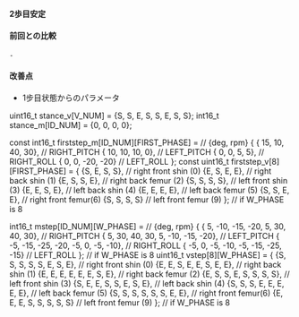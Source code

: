 #### 2歩目安定

<!-- Muscle, Phase| 0 | 1 | 2 | 3 | 4 | 5 | 6 | 7  -->
<!-- ------------- | --- | --- | --- | --- | --- | --- | --- | ---  -->
<!-- \#0 | S | E | E | S | S | S | S | S  -->
<!-- \#1 | S | S | E | E | S | S | S | S  -->
<!-- \#2 | E | E | S | E | E | E | E | E  -->
<!-- \#3 | S | S | S | S | S | E | E | S  -->
<!-- \#4 | S | S | S | S | S | S | E | S  -->
<!-- \#5 | E | E | E | E | E | S | S | E  -->
<!-- \#6 | S | S | E | E | S | S | S | S  -->
<!-- \#7 | S | S | S | S | S | S | E | E  -->

<!-- Moter ID, Phase| 0 | 1 | 2 | 3 | 4 | 5 | 6 | 7  -->
<!-- ------------- | --- | --- | --- | --- | --- | --- | --- | ---  -->
<!-- \#1 | 15 | 0 | 30 | 30 | 0 | -10 | -20 | -10  -->
<!-- \#2 | 15 | 20 | 30 | 0 | 0 | 0 | 30 | 30  -->
<!-- \#3 | 0 | -10 | -10 | 0 | 0 | 0 | -40 | -15  -->
<!-- \#4 | 0 | 10 | -45 | -35 | 0 | -10 | -10 | 10  -->

#### 前回との比較
	- 

#### 改善点
- 1步目状態からのパラメータ


uint16_t stance_v[V_NUM] = {S, S, E, S, S, E, S, S};
int16_t stance_m[ID_NUM] = {0, 0, 0, 0};

const int16_t firststep_m[ID_NUM][FIRST_PHASE] = // {deg, rpm}
  { { 15, 10, 40, 30}, // RIGHT_PITCH
    { 10, 10, 10, 0}, // LEFT_PITCH
    { 0, 0, 5, 5}, // RIGHT_ROLL
    { 0, 0, -20, -20} // LEFT_ROLL
  };
const uint16_t firststep_v[8][FIRST_PHASE] = { {S, E, S, S},
			      // right front shin (0)
			       {E, S, E, E},
			      // right back shin (1)
			       {E, S, S, E},
			      // right back femur (2)
			       {S, S, S, S},
			      // left front shin (3)
			       {E, E, S, E},
			      // left back shin (4)
			       {E, E, E, E},
			      // left back femur (5)
			       {S, S, E, E},
			      // right front femur(6)
			       {S, S, S, S}
			      // left front femur (9)
}; // if W_PHASE is 8

int16_t mstep[ID_NUM][W_PHASE] = // {deg, rpm}
  { { 5, -10, -15, -20, 5, 30, 40, 30}, // RIGHT_PITCH
    { 5, 30, 40, 30, 5, -10, -15, -20}, // LEFT_PITCH
    { -5, -15, -25, -20, -5, 0, -5, -10}, // RIGHT_ROLL
    { -5, 0, -5, -10, -5, -15, -25, -15} // LEFT_ROLL
  }; // if W_PHASE is 8
  uint16_t vstep[8][W_PHASE] = { {S, S, S, S, S, E, S, E},
			      // right front shin (0)
			       {E, E, S, E, E, S, E, E},
			      // right back shin (1)
			       {E, E, E, E, E, E, S, E},
			      // right back femur (2)
			       {E, S, S, E, S, S, S, S},
			      // left front shin (3)
			       {S, E, E, S, S, E, S, E},
			      // left back shin (4)
			       {S, S, S, E, E, E, E, E},
			      // left back femur (5)
			       {S, S, S, S, S, S, E, E},
			      // right front femur(6)
			       {E, E, E, S, S, S, S, S}
			      // left front femur (9)
}; // if W_PHASE is 8
